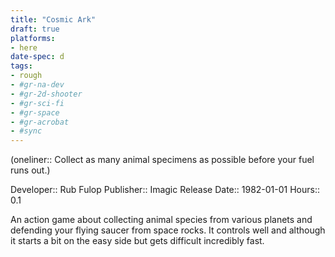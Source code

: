 ```yaml
---
title: "Cosmic Ark"
draft: true
platforms:
- here
date-spec: d
tags:
- rough
- #gr-na-dev 
- #gr-2d-shooter 
- #gr-sci-fi 
- #gr-space 
- #gr-acrobat 
- #sync
---
```


(oneliner:: Collect as many animal specimens as possible before your fuel runs out.)

Developer:: Rub Fulop
Publisher:: Imagic
Release Date:: 1982-01-01
Hours:: 0.1

An action game about collecting animal species from various planets and defending your flying saucer from space rocks. It controls well and although it starts a bit on the easy side but gets difficult incredibly fast.